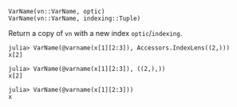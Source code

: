 ```
VarName(vn::VarName, optic)
VarName(vn::VarName, indexing::Tuple)
```

Return a copy of `vn` with a new index `optic`/`indexing`.

```jldoctest; setup=:(using Accessors)
julia> VarName(@varname(x[1][2:3]), Accessors.IndexLens((2,)))
x[2]

julia> VarName(@varname(x[1][2:3]), ((2,),))
x[2]

julia> VarName(@varname(x[1][2:3]))
x
```
